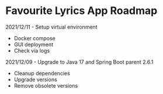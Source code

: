 # Favourite Lyrics App Roadmap

2021/12/11 - Setup virtual environment
- Docker compose
- GUI deployment
- Check via logs

2021/12/09 - Upgrade to Java 17 and Spring Boot parent 2.6.1
- Cleanup dependencies
- Upgrade versions
- Remove obsolete versions
